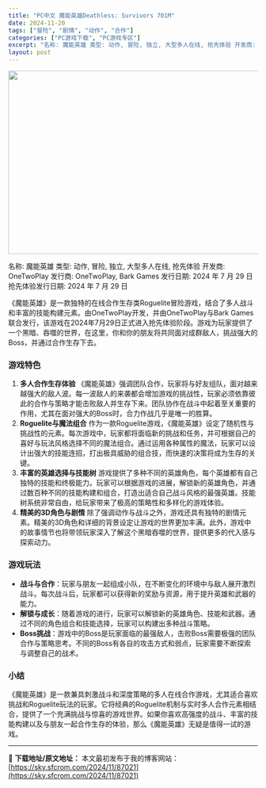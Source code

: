 ```yaml
---
title: "PC中文 魔能英雄Deathless: Survivors 701M"
date: 2024-11-20
tags: ["冒险", "剧情", "动作", "合作"]
categories: ["PC游戏下载", "PC游戏专区"]
excerpt: "名称: 魔能英雄 类型: 动作, 冒险, 独立, 大型多人在线, 抢先体验 开发商: OneTwoPlay 发行商: OneTwoPlay, Bark Games 发行日期: 2024 年 7 月 29 日 抢先体验发行日期: 2024 年 7 月 29 日 《魔能英雄》是一款独特的在线合作生存类R&hellip;"
layout: post
---
```


<img class="aligncenter size-full wp-image-87022" src="https://sky.sfcrom.com/wp-content/uploads/2024/11/2024112001050382.webp" alt="" width="660" height="370" />

名称: 魔能英雄
类型: 动作, 冒险, 独立, 大型多人在线, 抢先体验
开发商: OneTwoPlay
发行商: OneTwoPlay, Bark Games
发行日期: 2024 年 7 月 29 日
抢先体验发行日期: 2024 年 7 月 29 日

《魔能英雄》是一款独特的在线合作生存类Roguelite冒险游戏，结合了多人战斗和丰富的技能构建元素。由OneTwoPlay开发，并由OneTwoPlay与Bark Games联合发行，该游戏在2024年7月29日正式进入抢先体验阶段。游戏为玩家提供了一个黑暗、吞噬的世界，在这里，你和你的朋友将共同面对成群敌人，挑战强大的Boss，并通过合作生存下去。
<h3>游戏特色</h3>
<ol>
 	<li><strong>多人合作生存体验</strong>
《魔能英雄》强调团队合作，玩家将与好友组队，面对越来越强大的敌人波。每一波敌人的来袭都会增加游戏的挑战性，玩家必须依靠彼此的合作与策略才能击败敌人并生存下来。团队协作在战斗中起着至关重要的作用，尤其在面对强大的Boss时，合力作战几乎是唯一的胜算。</li>
 	<li><strong>Roguelite与魔法组合</strong>
作为一款Roguelite游戏，《魔能英雄》设定了随机性与挑战性的元素。每次游戏中，玩家都将面临新的挑战和任务，并可根据自己的喜好与玩法风格选择不同的魔法组合。通过运用各种属性的魔法，玩家可以设计出强大的技能连招，打出极具威胁的组合技，而快速的决策将成为生存的关键。</li>
 	<li><strong>丰富的英雄选择与技能树</strong>
游戏提供了多种不同的英雄角色，每个英雄都有自己独特的技能和终极能力。玩家可以根据游戏的进展，解锁新的英雄角色，并通过数百种不同的技能构建和组合，打造出适合自己战斗风格的最强英雄。技能树系统非常自由，给玩家带来了极高的策略性和多样化的游戏体验。</li>
 	<li><strong>精美的3D角色与剧情</strong>
除了强调动作与战斗之外，游戏还具有独特的剧情元素。精美的3D角色和详细的背景设定让游戏的世界更加丰满。此外，游戏中的故事情节也将带领玩家深入了解这个黑暗吞噬的世界，提供更多的代入感与探索动力。</li>
</ol>
<h3>游戏玩法</h3>
<ul>
 	<li><strong>战斗与合作</strong>：玩家与朋友一起组成小队，在不断变化的环境中与敌人展开激烈战斗。每次战斗后，玩家都可以获得新的奖励与资源，用于提升英雄和武器的能力。</li>
 	<li><strong>解锁与成长</strong>：随着游戏的进行，玩家可以解锁新的英雄角色、技能和武器。通过不同的角色组合和技能选择，玩家可以构建出多种战斗策略。</li>
 	<li><strong>Boss挑战</strong>：游戏中的Boss是玩家面临的最强敌人，击败Boss需要极强的团队合作与策略思考。不同的Boss有各自的攻击方式和弱点，玩家需要不断探索与调整自己的战术。</li>
</ul>
<h3>小结</h3>
《魔能英雄》是一款兼具刺激战斗和深度策略的多人在线合作游戏，尤其适合喜欢挑战和Roguelite玩法的玩家。它将经典的Roguelite机制与实时多人合作元素相结合，提供了一个充满挑战与惊喜的游戏世界。如果你喜欢高强度的战斗、丰富的技能构建以及与朋友一起合作生存的体验，那么《魔能英雄》无疑是值得一试的游戏。

---
📖 **下载地址/原文地址：** 本文最初发布于我的博客网站：[https://sky.sfcrom.com/2024/11/87021](https://sky.sfcrom.com/2024/11/87021)

